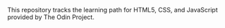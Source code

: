 This repository tracks the learning path for HTML5, CSS, and JavaScript provided by The Odin Project.
